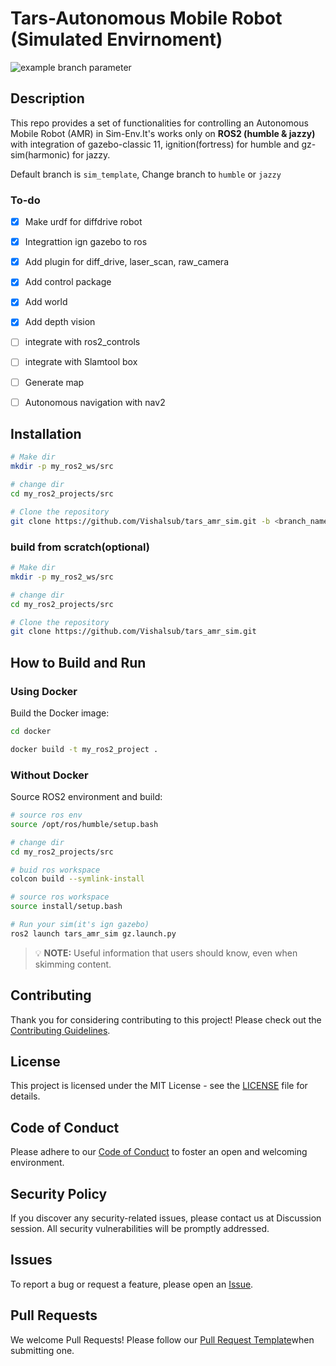 # Tars-Autonomous Mobile Robot (Simulated Envirnoment)

![example branch parameter](https://github.com/Vishalsub/tars_amr_sim/blob/humble/.github/workflows/main.yml/badge.svg?branch=humble)

## Description
This repo provides a set of functionalities for controlling an Autonomous Mobile Robot (AMR) in Sim-Env.It's works only on **ROS2 (humble & jazzy)** with integration of gazebo-classic 11, ignition(fortress) for humble and gz-sim(harmonic) for jazzy.

Default branch is `sim_template`, Change branch to `humble` or `jazzy`


### To-do

- [x] Make urdf for diffdrive robot
- [x] Integrattion ign gazebo to ros
- [x] Add plugin for diff_drive, laser_scan, raw_camera
- [x] Add control package
- [x] Add world 
- [x] Add depth vision
- [ ] integrate with ros2_controls
- [ ] integrate with Slamtool box
- [ ] Generate map
- [ ] Autonomous navigation with nav2


## Installation
```bash
# Make dir
mkdir -p my_ros2_ws/src

# change dir
cd my_ros2_projects/src 

# Clone the repository
git clone https://github.com/Vishalsub/tars_amr_sim.git -b <branch_name>
```

### build from scratch(optional)
```bash
# Make dir
mkdir -p my_ros2_ws/src

# change dir
cd my_ros2_projects/src 

# Clone the repository
git clone https://github.com/Vishalsub/tars_amr_sim.git 
```

## How to Build and Run

### Using Docker

Build the Docker image:

```bash
cd docker  

docker build -t my_ros2_project .

```

### Without Docker

Source ROS2 environment and build:

```bash
# source ros env
source /opt/ros/humble/setup.bash

# change dir
cd my_ros2_projects/src 

# buid ros workspace
colcon build --symlink-install

# source ros workspace
source install/setup.bash

# Run your sim(it's ign gazebo)
ros2 launch tars_amr_sim gz.launch.py
```

> 💡 **NOTE:** Useful information that users should know, even when skimming content.


## Contributing
Thank you for considering contributing to this project! Please check out the [Contributing Guidelines](/CONTRIBUTING.md).

## License
This project is licensed under the MIT License - see the [LICENSE](/LICENSE) file for details.

## Code of Conduct
Please adhere to our [Code of Conduct](/CODE_OF_CONDUCT.md) to foster an open and welcoming environment.

## Security Policy
If you discover any security-related issues, please contact us at Discussion session. All security vulnerabilities will be promptly addressed.

## Issues
To report a bug or request a feature, please open an [Issue](https://github.com/Vishalsub/tars_amr_sim/issues).

## Pull Requests
We welcome Pull Requests! Please follow our [Pull Request Template]()when submitting one.
